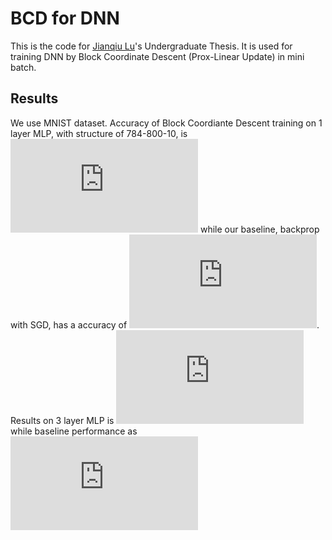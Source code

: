 # BCD for DNN
This is the code for [Jianqiu Lu](https://github.com/lujq96)'s Undergraduate Thesis. It is used for training DNN by Block Coordinate Descent (Prox-Linear Update) in mini batch.
## Results
We use MNIST dataset.
Accuracy of Block Coordiante Descent training on 1 layer MLP, with structure of 784-800-10, is 
![](https://github.com/lujq96/BCDforDNN/raw/master/results/BCDM-1layerAccu.pdf) 
while our baseline, backprop with SGD, has a accuracy of
![](https://github.com/lujq96/BCDforDNN/raw/master/results/sgd_accu.pdf).
Results on 3 layer MLP is
![](https://github.com/lujq96/BCDforDNN/raw/master/results/BCDM-3layerAccu.pdf) 
while baseline performance as
![](https://github.com/lujq96/BCDforDNN/raw/master/results/fig_accuracy_2.pdf) 